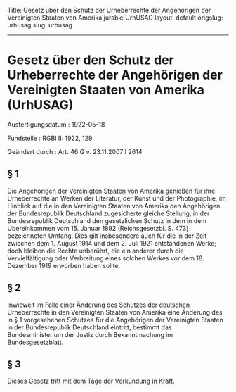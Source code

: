Title: Gesetz über den Schutz der Urheberrechte der Angehörigen der Vereinigten Staaten
  von Amerika
jurabk: UrhUSAG
layout: default
origslug: urhusag
slug: urhusag

---

# Gesetz über den Schutz der Urheberrechte der Angehörigen der Vereinigten Staaten von Amerika (UrhUSAG)

Ausfertigungsdatum
:   1922-05-18

Fundstelle
:   RGBl II: 1922, 129

Geändert durch
:   Art. 46 G v. 23.11.2007 I 2614


## § 1

Die Angehörigen der Vereinigten Staaten von Amerika genießen für ihre
Urheberrechte an Werken der Literatur, der Kunst und der Photographie,
im Hinblick auf die in den Vereinigten Staaten von Amerika den
Angehörigen der Bundesrepublik Deutschland zugesicherte gleiche
Stellung, in der Bundesrepublik Deutschland den gesetzlichen Schutz in
dem in dem Übereinkommen vom 15. Januar 1892 (Reichsgesetzbl. S. 473)
bezeichneten Umfang. Dies gilt insbesondere auch für die in der Zeit
zwischen dem 1. August 1914 und dem 2. Juli 1921 entstandenen Werke;
doch bleiben die Rechte unberührt, die ein anderer durch die
Vervielfältigung oder Verbreitung eines solchen Werkes vor dem 18.
Dezember 1919 erworben haben sollte.


## § 2

Inwieweit im Falle einer Änderung des Schutzes der deutschen
Urheberrechte in den Vereinigten Staaten von Amerika eine Änderung des
in § 1 vorgesehenen Schutzes für die Angehörigen der Vereinigten
Staaten in der Bundesrepublik Deutschland eintritt, bestimmt das
Bundesministerium der Justiz durch Bekanntmachung im
Bundesgesetzblatt.


## § 3

Dieses Gesetz tritt mit dem Tage der Verkündung in Kraft.

